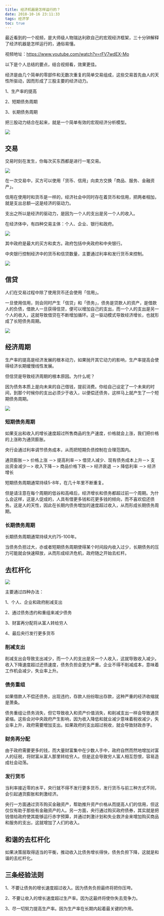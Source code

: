 ```yaml
---
title: 经济机器是怎样运行的？
date: 2018-10-16 23:11:33
tags: 经济学
toc: true
---
```


最近看到的一个视频，是大师级人物瑞达利欧自己的宏观经济框架，三十分钟解释了经济机器是怎样运行的，通俗易懂。

视频地址：https://www.youtube.com/watch?v=rFV7wdEX-Mo

以下是个人总结的要点，结合视频看，效果更佳。

经济是由几个简单的零部件和无数次重复的简单交易组成，这些交易首先由人的天性所驱动，因而形成了三股主要的经济动力。

1、生产率的提高

2、短期债务周期

3、长期债务周期

把三股动力结合在起来，就是一个简单有效的宏观经济分析模型。

![](https://raw.githubusercontent.com/zywudev/blog-source/master/image/FmsF7BD4DD5hfgImvkQaYzlTtkKS.png)

## 交易

交易时刻在发生，你每次买东西都是进行一笔交易。

![](https://raw.githubusercontent.com/zywudev/blog-source/master/image/FvQCv3JVuz57rmUjxd4DU8uug5mW.png)

在一次交易中，买方可以使用「货币、信用」向卖方交换「商品、服务、金融资产」。

信用在使用时和货币是一样的，经济社会中同时存在着货币和信用，把两者相加，就是支出总额—这是经济的驱动力。 

支出之所以是经济的驱动力，是因为一个人的支出是另一个人的收入。

在经济体中，有四种交易主体：个人、企业、银行和政府。

![](https://raw.githubusercontent.com/zywudev/blog-source/master/image/Figg9cHSAtL2ZTtrlXyYVhKa0hJZ.png)

其中政府是最大的买方和卖方。政府包括中央政府和中央银行。

中央银行控制经济中的货币和信贷数量，主要通过利率和发行货币来控制。

![](https://raw.githubusercontent.com/zywudev/blog-source/master/image/FqMATSIoqtRTL1X0jvnrzxd_jHWi.png)

## 信贷

人们在交易过程中除了使用货币还会使用「信用」。

一旦使用信用，则会同时产生「信贷」和「债务」，债务是贷款人的资产，是借款人的负债，借款人一旦获得信贷，便可以增加自己的支出，而一个人的支出是另一个人的收入，这就导致借贷在不断增加循环。这一驱动模式导致经济增长，也就形成了长短债务周期。

![](https://raw.githubusercontent.com/zywudev/blog-source/master/image/FtkkrVSfFYVyvoD4hqoc7XM0xTuM.png)

## 经济周期

生产率的提高是经济发展的根本动力，如果抛开其它动力的影响，生产率提高会使得经济长期缓慢线性发展。

但信贷是导致经济周期的根本原因。为什么呢？

因为债务本质上是向未来的自己借钱，提前消费。你给自己设定了一个未来的时间，到那个时候你的支出必须少于收入，以便偿还债务，这样马上就产生了一个短期债务周期。

![](https://raw.githubusercontent.com/zywudev/blog-source/master/image/FkMlo3sJu1Bz9fANcC5qeU1-v0gq.png)

### 短期债务周期

如果支出和收入的增长速度超过所售商品的生产速度，价格就会上涨，我们把价格的上涨称为通货膨胀。

央行会通过利率调节债务成本，从而把短期负债控制在合理范围内。

通货膨胀－> 价格上涨 －> 提高利率－>  借贷人减少、现有债务成本上升－> 支出资金减少－> 收入下降－> 商品价格下跌－> 经济衰退 －> 降低利率 －> 经济增长

短期债务周期通常持续5-8年，在几十年里不断重复。

但是请注意在每个周期的低谷和高峰后，经济增长和债务都超过前一个周期。为什么会这样，这是人促成的，人具有借更多钱和花更多钱的倾向，而不喜欢偿还债务。这是人的天性，因此在长期内债务增加的速度超过收入，从而形成长期债务周期。

### 长期债务周期

长期债务周期通常持续大约75-100年。

当债务负担过大，亦或者短期债务周期使得某个时间段内收入过少，长期债务的压力可能就会快速释放，从而形成经济危机，政府随之开始去杠杆。

## 去杠杆化

![](https://raw.githubusercontent.com/zywudev/blog-source/master/image/Fg_v2zuiqmX2iPjWBdD1d-Oo1ixJ.png)

主要通过四种办法：

1、个人、企业和政府削减支出

2、通过债务违约和重组来减少债务

3、财富再分配将从富人转给穷人

4、最后央行发行更多货币

### 削减支出

削减支出会导致支出减少，而一个人的支出是另一个人收入，这就导致收入减少。收入下降速度超过还债速度，债务负担会更为严重。企业不得不削减成本，意味着工作机会减少，失业率上升。

### 债务重组

如果借款人不偿还债务，出现违约，存款人纷纷取出存款，这种严重的经济收缩就是萧条。

债务重组让债务消失，但它导致收入和资产价值消失，和削减支出一样会导致通货紧缩。这些会对中央政府产生影响，因为收入降低和就业减少意味着税收减少，失业率上升，政府需要增加支出。如果政府的支出超过税收，就会导致财政赤字。

### 财务再分配

由于政府需要更多的钱，而大量财富集中在少数人手中，政府自然而然地增加对富人的征税，将财富从富人那里转给穷人。但是这会导致穷人富人相互怨恨，容易造成社会动荡。

### 发行货币

当利率接近零的水平，央行就不得不发行更多货币，发行货币与前三种方式不同，会引起通货膨胀和刺激经济。

央行一方面通过货币购买金融资产，帮助推升资产价格从而提高人们的信用，但这仅仅有助于那些有金融资产的人。另一方面，央行通过购买政府债券，其实就是把钱借给政府使其能够运行赤字预算，并通过刺激计划和失业救济金来增加购买商品和服务的支出，这就增加了人们的收入。

## 和谐的去杠杆化

如果决策层取得适当的平衡，推动收入比债务增长得快，债务负担下降，这就是和谐的去杠杆化。

## 三条经验法则

1、不要让债务的增长速度超过收入。因为债务负担最终将把你压垮。

2、不要让收入的增长速度超过生产率。因为这最终将使你失去竞争力。 

3、尽一切努力提高生产率。因为生产率在长期内起着最关键的作用。




